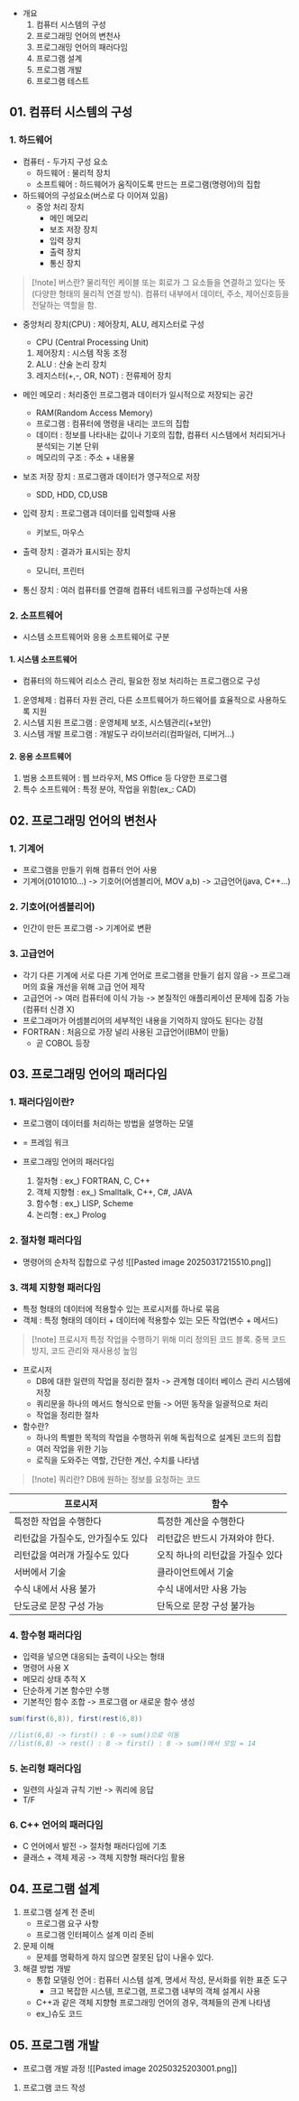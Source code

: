 - 개요
	1. 컴퓨터 시스템의 구성
	2. 프로그래밍 언어의 변천사
	3. 프로그래밍 언어의 패러다임
	4. 프로그램 설계
	5. 프로그램 개발
	6. 프로그램 테스트

## 01. 컴퓨터 시스템의 구성
### 1. 하드웨어
- 컴퓨터 - 두가지 구성 요소
	- 하드웨어 : 물리적 장치
	- 소프트웨어 : 하드웨어가 움직이도록 만드는 프로그램(명령어)의 집합
- 하드웨어의 구성요소(버스로 다 이어져 있음)
	- 중앙 처리 장치
		- 메인 메모리
		- 보조 저장 장치
		- 입력 장치
		- 출력 장치
		- 통신 장치

>[!note] 버스란?
>물리적인 케이블 또는 회로가 그 요소들을 연결하고 있다는 뜻(다양한 형태의 물리적 연결 방식).
>컴퓨터 내부에서 데이터, 주소, 제어신호등을 전달하는 역할을 함.

- 중앙처리 장치(CPU) : 제어장치, ALU, 레지스터로 구성
	- CPU (Central Processing Unit)
	1. 제어장치 : 시스템 작동 조정
	2. ALU : 산술 논리 장치
	3. 레지스터(+,-, OR, NOT) : 전류제어 장치

- 메인 메모리 : 처리중인 프로그램과 데이터가 일시적으로 저장되는 공간
	- RAM(Random Access Memory)
	- 프로그램 : 컴퓨터에 명령을 내리는 코드의 집합
	- 데이터 : 정보를 나타내는 값이나 기호의 집합, 
	  컴퓨터 시스템에서 처리되거나 분석되는 기본 단위
	- 메모리의 구조 : 주소 + 내용물

- 보조 저장 장치 : 프로그램과 데이터가 영구적으로 저장
	- SDD, HDD, CD,USB
- 입력 장치 : 프로그램과 데이터를 입력할때 사용
	- 키보드, 마우스
- 출력 장치 : 결과가 표시되는 장치
	- 모니터, 프린터
- 통신 장치 : 여러 컴퓨터를 연결해 컴퓨터 네트워크를 구성하는데 사용

### 2. 소프트웨어
- 시스템 소프트웨어와 응용 소프트웨어로 구분
#### 1. 시스템 소프트웨어
- 컴퓨터의 하드웨어 리소스 관리, 필요한 정보 처리하는 프로그램으로 구성
1. 운영체제 : 컴퓨터 자원 관리, 다른 소프트웨어가 하드웨어를 효율적으로 사용하도록 지원
2. 시스템 지원 프로그램 : 운영체제 보조, 시스템관리(+보안)
3. 시스템 개발 프로그램 : 개발도구 라이브러리(컴파일러, 디버거...)

#### 2. 응용 소프트웨어
1. 범용 소프트웨어 : 웹 브라우저, MS Office 등 다양한 프로그램
2. 특수 소프트웨어 : 특정 분야, 작업을 위함(ex_: CAD) 

## 02. 프로그래밍 언어의 변천사
### 1. 기계어
- 프로그램을 만들기 위해 컴퓨터 언어 사용
- 기계어(0101010...) -> 기호어(어셈블리어, MOV a,b) -> 고급언어(java, C++...)

### 2. 기호어(어셈블리어)
- 인간이 만든 프로그램 -> 기계어로 변환

### 3. 고급언어
- 각기 다른 기계에 서로 다른 기계 언어로 프로그램을 만들기 쉽지 않음
	 -> 프로그래머의 효율 개선을 위해 고급 언어 제작
- 고급언어 -> 여러 컴퓨터에 이식 가능 -> 본질적인 애플리케이션 문제에 집중 가능(컴퓨터 신경 X)
- 프로그래머가 어셈블리어의 세부적인 내용을 기억하지 않아도 된다는 강점
- FORTRAN : 처음으로 가장 널리 사용된 고급언어(IBM이 만듦)
	- 곧 COBOL 등장

## 03. 프로그래밍 언어의 패러다임
### 1. 패러다임이란?
- 프로그램이 데이터를 처리하는 방법을 설명하는 모델
- = 프레임 워크

- 프로그래밍 언어의 패러다임
	1. 절차형 : ex_) FORTRAN, C, C++
	2. 객체 지향형 : ex_) Smalltalk, C++, C#, JAVA
	3. 함수형 : ex_) LISP, Scheme
	4. 논리형 : ex_) Prolog

### 2. 절차형 패러다임
- 명령어의 순차적 집합으로 구성
![[Pasted image 20250317215510.png]]

### 3. 객체 지향형 패러다임
- 특정 형태의 데이터에 적용할수 있는 프로시저를 하나로 묶음
- 객체 : 특정 형태의 데이터 + 데이터에 적용할수 있는 모든 작업(변수 + 메서드)

>[!note] 프로시저
>특정 작업을 수행하기 위해 미리 정의된 코드 블록.
>중복 코드 방지, 코드 관리와 재사용성 높임

- 프로시저
	- DB에 대한 일련의 작업을 정리한 절차 -> 관계형 데이터 베이스 관리 시스템에 저장
	- 쿼리문을 하나의 메서드 형식으로 만듦 -> 어떤 동작을 일괄적으로 처리
	- 작업을 정리한 절차
- 함수란?
	- 하나의 특별한 목적의 작업을 수행하귀 위해 독립적으로 설계된 코드의 집합
	- 여러 작업을 위한 기능
	- 로직을 도와주는 역할, 간단한 계산, 수치를 나타냄

>[!note] 쿼리란?
>DB에 원하는 정보를 요청하는 코드

| 프로시저                | 함수                 |
| ------------------- | ------------------ |
| 특정한 작업을 수행한다        | 특정한 계산을 수행한다       |
| 리턴값을 가질수도, 안가질수도 있다 | 리턴값은 반드시 가져와야 한다.  |
| 리턴값을 여러개 가질수도 있다    | 오직 하나의 리턴값을 가질수 있다 |
| 서버에서 기술             | 클라이언트에서 기술         |
| 수식 내에서 사용 불가        | 수식 내에서만 사용 가능      |
| 단도긍로 문장 구성 가능       | 단독으로 문장 구성 불가능     |

### 4. 함수형 패러다임
- 입력을 넣으면 대응되는 출력이 나오는 형태
- 명령어 사용 X
- 메모리 상태 추적 X
- 단순하게 기본 함수만 수행
- 기본적인 함수 조합 -> 프로그램 or 새로운 함수 생성

```scala
sum(first(6,8)), first(rest(6,8))

//list(6,8) -> first() : 6 -> sum()으로 이동
//list(6,8) -> rest() : 8 -> first() : 8 -> sum()에서 모임 = 14
```

### 5. 논리형 패러다임
- 일련의 사실과 규칙 기반 -> 쿼리에 응답
- T/F

### 6. C++ 언어의 패러다임
- C 언어에서 발전 -> 절차형 패러다임에 기초
- 클래스 + 객체 제공 -> 객체 지향형 패러다임 활용

## 04. 프로그램 설계
1. 프로그램 설계 전 준비 
	- 프로그램 요구 사항
	- 프로그램 인터페이스 설계 미리 준비
2. 문제 이해 
	- 문제를 명확하게 하지 않으면 잘못된 답이 나올수 있다.
3. 해결 방법 개발
	- 통합 모델링 언어 : 컴퓨터 시스템 설계, 명세서 작성, 문서화를 위한 표준 도구
		- 크고 복잡한 시스템, 프로그램, 프로그램 내부의 객체 설계시 사용
	- C++과 같은 객체 지향형 프로그래밍 언어의 경우, 객체들의 관계 나타냄
	- ex_)슈도 코드

## 05. 프로그램 개발
- 프로그램 개발 과정
![[Pasted image 20250325203001.png]]

1. 프로그램 코드 작성